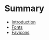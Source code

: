 # Summary

* [Introduction](README.md)
* [Fonts](fonts.md)
* [Favicons](_posts/2017-03-02-front-end-development-favicons.markdown)